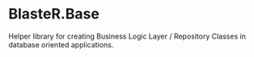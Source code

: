 # BlasteR.Base
Helper library for creating Business Logic Layer / Repository Classes in database oriented applications.
